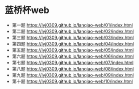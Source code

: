 # 蓝桥杯web

+ 第一题 <https://lyj0309.github.io/lanqiao-web/01/index.html>
+ 第二题 <https://lyj0309.github.io/lanqiao-web/02/index.html>
+ 第三题 <https://lyj0309.github.io/lanqiao-web/03/index.html>
+ 第四题 <https://lyj0309.github.io/lanqiao-web/04/index.html>
+ 第五题 <https://lyj0309.github.io/lanqiao-web/05/index.html>
+ 第六题 <https://lyj0309.github.io/lanqiao-web/06/index.html>
+ 第七题 <https://lyj0309.github.io/lanqiao-web/07/index.html>
+ 第八题 <https://lyj0309.github.io/lanqiao-web/08/index.html>
+ 第九题 <https://lyj0309.github.io/lanqiao-web/09/index.html>
+ 第十题 <https://lyj0309.github.io/lanqiao-web/10/index.html>